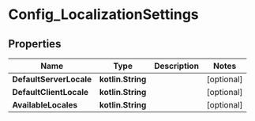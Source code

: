
# Config_LocalizationSettings

## Properties
Name | Type | Description | Notes
------------ | ------------- | ------------- | -------------
**DefaultServerLocale** | **kotlin.String** |  |  [optional]
**DefaultClientLocale** | **kotlin.String** |  |  [optional]
**AvailableLocales** | **kotlin.String** |  |  [optional]



